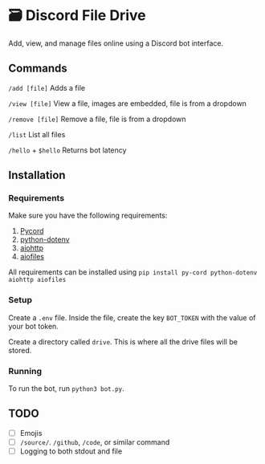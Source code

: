 # 🗃️ Discord File Drive

Add, view, and manage files online using a Discord bot interface.

## Commands

`/add [file]` Adds a file

`/view [file]` View a file, images are embedded, file is from a dropdown

`/remove [file]` Remove a file, file is from a dropdown

`/list` List all files

`/hello` + `$hello` Returns bot latency

## Installation

### Requirements

Make sure you have the following requirements:

1. [Pycord](https://pycord.dev/)
2. [python-dotenv](https://github.com/theskumar/python-dotenv)
3. [aiohttp](https://pypi.org/project/aiohttp/)
4. [aiofiles](https://pypi.org/project/aiofiles/)

All requirements can be installed using `pip install py-cord python-dotenv aiohttp aiofiles`

### Setup

Create a `.env` file. Inside the file, create the key `BOT_TOKEN` with the value of your bot token.

Create a directory called `drive`. This is where all the drive files will be stored.

### Running

To run the bot, run `python3 bot.py`.

## TODO

- [ ] Emojis
- [ ] `/source/`. `/github`, `/code`, or similar command
- [ ] Logging to both stdout and file
